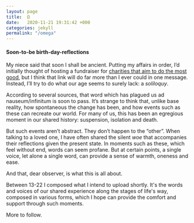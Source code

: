 ```yaml
---
layout: page
title:  Ω
date:   2020-11-21 19:31:42 +000
categories: jekyll
permalink: "/omega"
---
```

<h4>Soon-to-be birth-day-reflections</h4> 

My niece said that soon I shall be ancient. Putting my affairs in order, I’d initially thought of hosting a fundraiser for <a href="https://www.givingwhatwecan.org/best-charities-to-donate-to-2020/">charities that aim to do the most good</a>, but I think that link will do far more than I ever could in one message. Instead, I’ll try to do what our age seems to surely lack: a <i>soliloquy</i>.

According to several sources, that word which has plagued us ad nauseum/infinitum is soon to pass. It’s strange to think that, unlike base reality, how spontaneous the change has been, and how events such as these can recreate our world. For many of us, this has been an egregious moment in our shared history: suspension, isolation and death.

But such events aren’t abstract. They don’t happen to the “other”. When talking to a loved one, I have often shared the silent <i>woe</i> that accompanies their reflections given the present state. In moments such as these, which feel without end, words can seem profane. But at certain points, a single voice, let alone a single word, can provide a sense of warmth, oneness and ease.

And that, dear observer, is what this is all about.  

Between 13-22 I composed what I intend to upload shortly. It's the words and voices of our shared experience along the stages of life's way, composed in various forms, which I hope can provide the comfort and support through such moments.

More to follow.